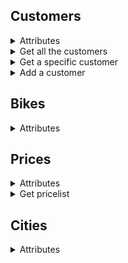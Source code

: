 ## Customers
<details>
<summary>Attributes</summary>
<br>

```
id
email
first-name
last-name
balance
history
    id
    start-position
    stop-position
    stop-time
    start-time
    amount
```
</details>

<details>
<summary>Get all the customers</summary>
<br>

```
GET /v1/customers/
```

#### Result:
```
{
    "data": [
        {
            "id": 1,
            "email": "webikes@gmail.com",
            "first-name": "Webikes",
            "last-name": "Scooter",
            "balance": 300,
            "history": [
                {
                    "id": 1,
                    "start-position": ["57.632131", "18.289084"],
                    "stop-position": ["57.632614", "18.290736"],
                    "start-time": "2017-06-08T19:30:39+00:00",
                    "stop-time": "2017-06-08T19:45:00+00:00",
                    "amount": "25"
                },
                {
                    "id": 2,
                    "start-position": ["57.632131", "18.289084"],
                    "stop-position": ["57.632614", "18.290736"],
                    "start-time": "2017-06-08T11:30:39+00:00",
                    "stop-time": "2017-06-08T11:45:00+00:00",
                    "amount": "30"
                },
            ]
        },
        {
            "id": 2,
            "email": "test@gmail.com",
            "first-name": "Test",
            "last-name": "Testsson",
            "balance": 1000,
            "history": [
                {
                    "id": 1,
                    "start-position": ["57.632131", "18.289084"],
                    "stop-position": ["57.632614", "18.290736"],
                    "start-time": "2017-06-08T19:30:39+00:00",
                    "stop-time": "2017-06-08T19:45:00+00:00",
                    "amount": "40"
                }
            ]
        },
        ...
    ]
}
```
</details>

<details>
<summary>Get a specific customer</summary>
<br>

```
GET /v1/customers/{id}
```

#### Result:
```
{
    "data": {
        "id": 1,
        "email": "webikes@gmail.com",
        "first-name": "Webikes",
        "last-name": "Scooter",
        "balance": 300,
        "history": [
            {
                "id": 1,
                "start-position": ["57.632131", "18.289084"],
                "stop-position": ["57.632614", "18.290736"],
                "start-time": "2017-06-08T19:30:39+00:00",
                "stop-time": "2017-06-08T19:45:00+00:00",
                "amount": "25"
            },
            {
                "id": 2,
                "start-position": ["57.632131", "18.289084"],
                "stop-position": ["57.632614", "18.290736"],
                "start-time": "2017-06-08T11:30:39+00:00",
                "stop-time": "2017-06-08T11:45:00+00:00",
                "amount": "30"
            },
        ]
    }
}
```
</details>

<details>
<summary>Add a customer</summary>
<br>

```
POST /v1/customers/
```
#### Required parameters:
```
email
first-name
last-name
```

#### Optional parameters:
```
balance
history
```

#### Result:
```
BEHÖVER SES ÖVER - antingen hela kunden eller inget
```

</details>

## Bikes
<details>
<summary>Attributes</summary>
<br>

```
id
active
max-speed
speed
service-mode
battery
position
history
    user-id
    start-position
    stop-position
    stop-time
    start-time
```
</details>

## Prices
<details>
<summary>Attributes</summary>
<br>

```
id
startFee
penaltyFee
minuteTaxa
bonus
```
</details>

<details>
<summary>Get pricelist</summary>
<br>

```
GET /v1/prices/
```

#### Result:
```
{
    data: {
        "id": "1234567876543sw23r123v4n",
        "startFee": 10,
        "penaltyFee": 40,
        "minuteTaxa": 1.50,
        "bonus": 0
    }
}
```
</details>

## Cities
<details>
<summary>Attributes</summary>
<br>

```
id
name
parkinglots
    id
    position
    bikes
        id
chargestations
    id
    position
    bikes
        id
```
</details>